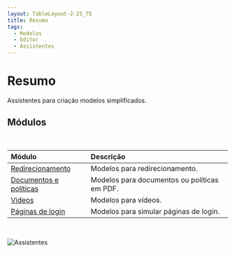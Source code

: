 ```yaml
---
layout: TableLayout-2-25_75
title: Resumo
tags:
  - Modelos
  - Editor
  - Assistentes
---
```

# Resumo

Assistentes para criação modelos simplificados.

## Módulos
<br>

| Módulo | Descrição |
| :--- | :--- |
| [Redirecionamento](redirection/) | Modelos para redirecionamento. |
| [Documentos e políticas](documents/) | Modelos para documentos ou políticas em PDF. |
| [Videos](videos/) | Modelos para vídeos. |
| [Páginas de login](login/) | Modelos para simular páginas de login. |
<br>

   ![Assistentes](https://cdn.phishx.io/phishx-docs/images/phishx_templates_actions_02.webp)

